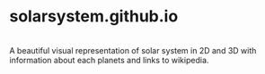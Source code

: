 # solarsystem.github.io
<br>
A beautiful visual representation of solar system in 2D and 3D 
with information about each planets and links to wikipedia. 
